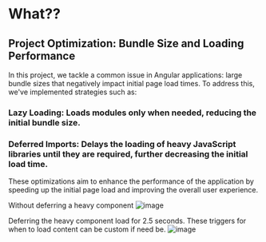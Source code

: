 # What??
## Project Optimization: Bundle Size and Loading Performance
In this project, we tackle a common issue in Angular applications: large bundle sizes that negatively impact initial page load times. To address this, we've implemented strategies such as:

### Lazy Loading: Loads modules only when needed, reducing the initial bundle size.
### Deferred Imports: Delays the loading of heavy JavaScript libraries until they are required, further decreasing the initial load time.
These optimizations aim to enhance the performance of the application by speeding up the initial page load and improving the overall user experience.

Without deferring a heavy component
![image](https://github.com/user-attachments/assets/dcd36dfd-4aae-4630-8643-81beec9d64d6)

Deferring the heavy component load for 2.5 seconds. These triggers for when to load content can be custom if need be.
![image](https://github.com/user-attachments/assets/aca74ba6-3f4c-464a-9f84-e7e39ffcfd38)



